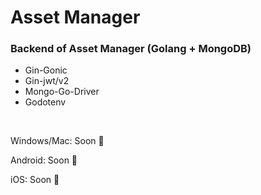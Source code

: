 # Asset Manager

### Backend of Asset Manager (Golang + MongoDB)

<ul>
    <li> Gin-Gonic
    <li> Gin-jwt/v2
    <li> Mongo-Go-Driver
    <li> Godotenv
</ul>

&nbsp;

Windows/Mac: Soon :pray:

Android: Soon :pray:

iOS: Soon :pray:


